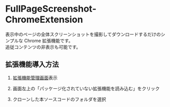 # FullPageScreenshot-ChromeExtension

表示中のページの全体スクリーンショットを撮影してダウンロードするだけのシンプルな Chrome 拡張機能です。  
追従コンテンツの非表示も可能です。

## 拡張機能導入方法

1. [拡張機能管理画面](chrome://extensions)表示

2. 画面左上の「パッケージ化されていない拡張機能を読み込む」をクリック

3. クローンした本ソースコードのフォルダを選択

